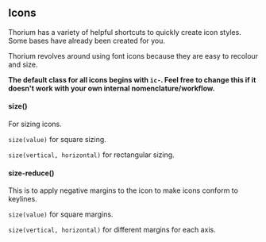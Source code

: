 ## Icons

Thorium has a variety of helpful shortcuts to quickly create icon styles. Some bases have already been created for you.

Thorium revolves around using font icons because they are easy to recolour and size.

**The default class for all icons begins with `ic-`. Feel free to change this if it doesn't work with your own internal nomenclature/workflow.**

#### size()
For sizing icons. 


`size(value)` for square sizing.

`size(vertical, horizontal)` for rectangular sizing.

#### size-reduce()
This is to apply negative margins to the icon to make icons conform to keylines.


`size(value)` for square margins.

`size(vertical, horizontal)` for different margins for each axis.

